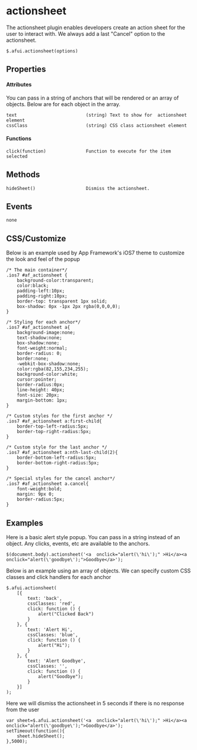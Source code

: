 # actionsheet

The actionsheet plugin enables developers create an action sheet for the user to interact with.  We always add a last "Cancel" option to the actionsheet.

```
$.afui.actionsheet(options)
```

## Properties

#### Attributes
You can pass in a string of anchors that will be rendered or an array of objects.  Below are for each object in the array.

```
text                          (string) Text to show for  actionsheet element
cssClass                      (string) CSS class actionsheet element
```

#### Functions

```
click(function)               Function to execute for the item selected
```


## Methods
```
hideSheet()                   Dismiss the actionsheet.
```

## Events
```
none
```

## CSS/Customize

Below is an example used by App Framework's iOS7 theme to customize the look and feel of the popup

```
/* The main container*/
.ios7 #af_actionsheet {
    background-color:transparent;
    color:black;
    padding-left:10px;
    padding-right:10px;
    border-top: transparent 1px solid;
    box-shadow: 0px -1px 2px rgba(0,0,0,0);
}

/* Styling for each anchor*/
.ios7 #af_actionsheet a{
    background-image:none;
    text-shadow:none;
    box-shadow:none;
    font-weight:normal;
    border-radius: 0;
    border:none;
    -webkit-box-shadow:none;
    color:rgba(82,155,234,255);
    background-color:white;
    cursor:pointer;
    border-radius:0px;
    line-height: 40px;
    font-size: 20px;
    margin-bottom: 1px;
}

/* Custom styles for the first anchor */
.ios7 #af_actionsheet a:first-child{
    border-top-left-radius:5px;
    border-top-right-radius:5px;
}

/* Custom style for the last anchor */
.ios7 #af_actionsheet a:nth-last-child(2){
    border-bottom-left-radius:5px;
    border-bottom-right-radius:5px;
}

/* Special styles for the cancel anchor*/
.ios7 #af_actionsheet a.cancel{
    font-weight:bold;
    margin: 9px 0;
    border-radius:5px;
}

```


## Examples

Here is a basic alert style popup.  You can pass in a string instead of an object.  Any clicks, events, etc are available to the anchors.

```
$(document.body).actionsheet('<a  onclick="alert(\'hi\');" >Hi</a><a  onclick="alert(\'goodbye\');">Goodbye</a>');
```

Below is an example using an array of objects.  We can specify custom CSS classes and click handlers for each anchor

```
$.afui.actionsheet(
    [{
        text: 'back',
        cssClasses: 'red',
        click: function () {
            alert("Clicked Back")
        }
    }, {
        text: 'Alert Hi',
        cssClasses: 'blue',
        click: function () {
            alert("Hi");
        }
    }, {
        text: 'Alert Goodbye',
        cssClasses: '',
        click: function () {
            alert("Goodbye");
        }
    }]
);
```

Here we will dismiss the actionsheet in 5 seconds if there is no response from the user

```
var sheet=$.afui.actionsheet('<a  onclick="alert(\'hi\');" >Hi</a><a  onclick="alert(\'goodbye\');">Goodbye</a>');
setTimeout(function(){
    sheet.hideSheet();
},5000);
```